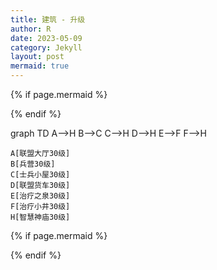 ```yaml
---
title: 建筑 - 升级
author: R
date: 2023-05-09
category: Jekyll
layout: post
mermaid: true
---
```


{% if page.mermaid %}
<script src="https://cdn.jsdelivr.net/npm/mermaid/dist/mermaid.min.js"></script>
{% endif %}

<div class="mermaid">
  graph TD
    A-->H
	B-->C
	C-->H
	D-->H
	E-->F
    F-->H
	
	A[联盟大厅30级]
	B[兵营30级]
	C[士兵小屋30级]
	D[联盟货车30级]
	E[治疗之泉30级]
	F[治疗小井30级]
    H[智慧神庙30级]
</div>

{% if page.mermaid %}
<script>
mermaid.initialize({
  startOnLoad: true
});
</script>
{% endif %}
